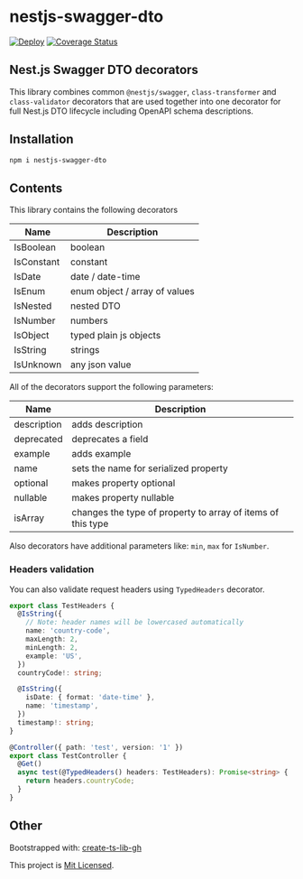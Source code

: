 # nestjs-swagger-dto

[![Deploy](https://github.com/glebbash/nestjs-swagger-dto/workflows/build/badge.svg)](https://github.com/glebbash/nestjs-swagger-dto/actions)
[![Coverage Status](https://coveralls.io/repos/github/glebbash/nestjs-swagger-dto/badge.svg?branch=master)](https://coveralls.io/github/glebbash/nestjs-swagger-dto?branch=master)

## Nest.js Swagger DTO decorators

This library combines common `@nestjs/swagger`, `class-transformer` and `class-validator` decorators that are used together into one decorator for full Nest.js DTO lifecycle including OpenAPI schema descriptions.

## Installation

```sh
npm i nestjs-swagger-dto
```

## Contents

This library contains the following decorators

| Name       | Description                   |
| ---------- | ----------------------------- |
| IsBoolean  | boolean                       |
| IsConstant | constant                      |
| IsDate     | date / date-time              |
| IsEnum     | enum object / array of values |
| IsNested   | nested DTO                    |
| IsNumber   | numbers                       |
| IsObject   | typed plain js objects        |
| IsString   | strings                       |
| IsUnknown  | any json value                |

All of the decorators support the following parameters:

| Name        | Description                                                 |
| ----------- | ----------------------------------------------------------- |
| description | adds description                                            |
| deprecated  | deprecates a field                                          |
| example     | adds example                                                |
| name        | sets the name for serialized property                       |
| optional    | makes property optional                                     |
| nullable    | makes property nullable                                     |
| isArray     | changes the type of property to array of items of this type |

Also decorators have additional parameters like: `min`, `max` for `IsNumber`.

### Headers validation

You can also validate request headers using `TypedHeaders` decorator.

```ts
export class TestHeaders {
  @IsString({
    // Note: header names will be lowercased automatically
    name: 'country-code',
    maxLength: 2,
    minLength: 2,
    example: 'US',
  })
  countryCode!: string;

  @IsString({
    isDate: { format: 'date-time' },
    name: 'timestamp',
  })
  timestamp!: string;
}

@Controller({ path: 'test', version: '1' })
export class TestController {
  @Get()
  async test(@TypedHeaders() headers: TestHeaders): Promise<string> {
    return headers.countryCode;
  }
}
```

## Other

Bootstrapped with: [create-ts-lib-gh](https://github.com/glebbash/create-ts-lib-gh)

This project is [Mit Licensed](LICENSE).
